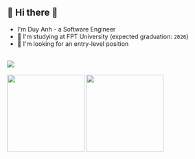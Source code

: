 ## :cherry_blossom: Hi there 👋

- I'm Duy Anh - a Software Engineer
- 🌱 I'm studying at FPT University (expected graduation: `2026`)
- 📄 I'm looking for an entry-level position

<br>
<div align="left">
  <a href="https://www.linkedin.com/in/anhcraft/"><img src="https://img.shields.io/badge/LinkedIn-0077B5?style=for-the-badge&logo=linkedin&logoColor=white"/></a>
</div>
<br>

<div align="left">
  <img height="180em" src="https://github-readme-stats.vercel.app/api?username=anhcraft&count_private=true&show_icons=true&theme=material-palenight&" />
  <img height="180em" src="https://github-readme-stats.vercel.app/api/top-langs/?username=anhcraft&theme=material-palenight&layout=compact&langs_count=6" />
</div>
